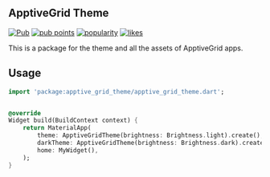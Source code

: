 ## ApptiveGrid Theme

[![Pub](https://img.shields.io/pub/v/apptive_grid_theme.svg)](https://pub.dartlang.org/packages/apptive_grid_theme)  [![pub points](https://badges.bar/apptive_grid_theme/pub%20points)](https://pub.dev/packages/apptive_grid_theme/score)  [![popularity](https://badges.bar/apptive_grid_theme/popularity)](https://pub.dev/packages/apptive_grid_theme/score)  [![likes](https://badges.bar/apptive_grid_theme/likes)](https://pub.dev/packages/apptive_grid_theme/score)

This is a package for the theme and all the assets of ApptiveGrid apps.

## Usage

```dart
import 'package:apptive_grid_theme/apptive_grid_theme.dart';


@override
Widget build(BuildContext context) {
    return MaterialApp(
        theme: ApptiveGridTheme(brightness: Brightness.light).create(),
        darkTheme: ApptiveGridTheme(brightness: Brightness.dark).create(),
        home: MyWidget(),
    );
}
```

